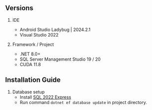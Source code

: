 ## Versions
1. IDE
    - Android Studio Ladybug | 2024.2.1
    - Visual Studio 2022

2. Framework / Project
    - .NET 8.0+
    - SQL Server Management Studio 19 / 20
    - CUDA 11.8



## Installation Guide

1. Database setup
   - Install [SQL 2022 Express](https://www.microsoft.com/en-my/sql-server/sql-server-downloads)
   - Run command `dotnet ef database update` in project directory.
